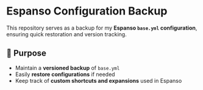 # Espanso Configuration Backup

This repository serves as a backup for my **Espanso `base.yml` configuration**, ensuring quick restoration and version tracking.

## 📌 Purpose
- Maintain a **versioned backup** of `base.yml`
- Easily **restore configurations** if needed
- Keep track of **custom shortcuts and expansions** used in Espanso